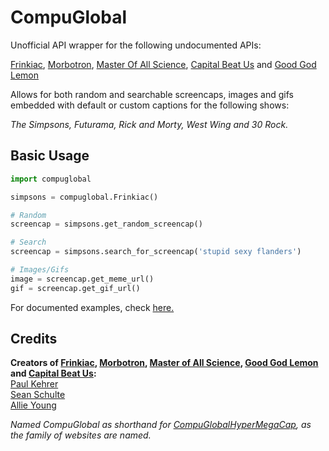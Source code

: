 # CompuGlobal
Unofficial API wrapper for the following undocumented APIs:

[Frinkiac](https://frinkiac.com), [Morbotron](https://morbotron.com), [Master Of All Science](https://masterofallscience.com), 
[Capital Beat Us](https://capitalbeat.us) and [Good God Lemon](https://goodgodlemon.com)

Allows for both random and searchable screencaps, images and gifs embedded with default or custom captions for the following shows:

*The Simpsons, Futurama, Rick and Morty, West Wing and 30 Rock.*

## Basic Usage
```py
import compuglobal

simpsons = compuglobal.Frinkiac()

# Random
screencap = simpsons.get_random_screencap()

# Search
screencap = simpsons.search_for_screencap('stupid sexy flanders')

# Images/Gifs
image = screencap.get_meme_url()
gif = screencap.get_gif_url()
```

For documented examples, check [here.](https://github.com/MitchellAW/CompuGlobal/tree/master/examples)


## Credits
**Creators of [Frinkiac](https://frinkiac.com/), [Morbotron](https://morbotron.com/), 
[Master of All Science](https://masterofallscience.com/), [Good God Lemon](https://goodgodlemon.com/) and 
[Capital Beat Us](https://capitalbeat.us/):**  
[Paul Kehrer](https://twitter.com/reaperhulk)  
[Sean Schulte](https://twitter.com/sirsean)  
[Allie Young](https://twitter.com/seriousallie)  

*Named CompuGlobal as shorthand for [CompuGlobalHyperMegaCap](https://langui.sh/2017/07/30/master-of-all-science-rick-and-morty/), as the family of websites are named.*

